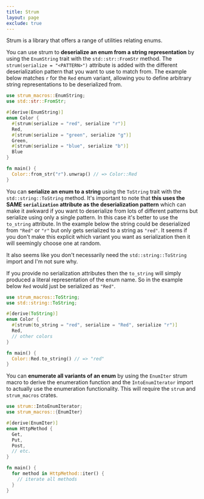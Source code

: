 ```yaml
---
title: Strum
layout: page
exclude: true
---
```


Strum is a library that offers a range of utilities relating enums.

You can use strum to **deserialize an enum from a string representation** by using the `EnumString` trait with the `std::str::FromStr` method. The `strum(serialize = "<PATTERN>")` attribute is added with the different deserialization pattern that you want to use to match from. The example below matches `r` for the `Red` enum variant, allowing you to define arbitrary string representations to be deserialized from.
```rust
use strum_macros::EnumString;
use std::str::FromStr;

#[derive(EnumString)]
enum Color {
  #[strum(serialize = "red", serialize "r")]
  Red,
  #[strum(serialize = "green", serialize "g")]
  Green,
  #[strum(serialize = "blue", serialize "b")]
  Blue
}

fn main() {
  Color::from_str("r").unwrap() // => Color::Red
}
```

You can **serialize an enum to a string** using the `ToString` trait with the `std::string::ToString` method. It's important to note that **this uses the SAME `serialization` attribute as the deserialization pattern** which can make it awkward if you want to deserialize from lots of different patterns but serialize using only a single pattern. In this case it's better to use the `to_string` attribute. In the example below the string could be deserialized from `"Red"` or `"r"` but only gets serialized to a string as `"red"`. It seems if you don't make this explicit which variant you want as serialization then it will seemingly choose one at random.

It also seems like you don't necessarily need the `std::string::ToString` import and I'm not sure why.

If you provide no serialization attributes then the `to_string` will simply produced a literal representation of the enum name. So in the example below `Red` would just be serialized as `"Red"`.
```rust
use strum_macros::ToString;
use std::string::ToString;

#[derive(ToString)]
enum Color {
  #[strum(to_string = "red", serialize = "Red", serialize "r")]
  Red,
  // other colors
}

fn main() {
  Color::Red.to_string() // => "red"
}
```

You can **enumerate all variants of an enum** by using the `EnumIter` strum macro to derive the enumeration function and the `IntoEnumIterator` import to actually use the enumeration functionality. This will require the `strum` and `strum_macros` crates.
```rust
use strum::IntoEnumIterator;
use strum_macros::{EnumIter}

#[derive(EnumIter)]
enum HttpMethod {
  Get,
  Put,
  Post,
  // etc.
}

fn main() {
  for method in HttpMethod::iter() {
    // iterate all methods
  }
}
```